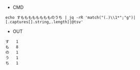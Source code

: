 - CMD


```
echo すもももももももものうち | jq -rR 'match("(.)\\1*";"g")|[.captures[].string,.length]|@tsv'
```

- OUT

```
す	1
も	8
の	1
う	1
ち	1
```
